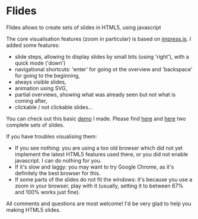 # Flides
Flides allows to create sets of slides in HTML5, using javascript

The core visualisation features (zoom in particular) is based on [impress.js](https://github.com/impress/impress.js). I added some features:

* slide steps, allowing to display slides by small bits (using 'right'), with a quick mode ('down')
* navigational shortcuts: 'enter' for going ot the overview and 'backspace' for going to the beginning,
* always visible slides,
* animation using SVG,
* partial overviews, showing what was already seen but not what is coming after,
* clickable / not clickable slides... 

You can check out this basic [demo](https://github.com/nathanael-fijalkow/Flides/tree/master/Demo) I made.
Please find [here](https://github.com/nathanael-fijalkow/Flides/tree/master/2019-01-23-CAALM_Universal_Graphs) and [here](https://github.com/nathanael-fijalkow/Flides/tree/master/2019-06-05-ForMaL-Cachan) two complete sets of slides.

If you have troubles visualising them:
* If you see nothing: you are using a too old browser which did not yet implement the latest HTML5 features used there, or you did not enable javascript. I can do nothing for you.
* If it's slow and laggy: you may want to try Google Chrome, as it's definitely the best browser for this.
* If some parts of the slides do not fit the windows: it's because you use a zoom in your browser, play with it (usually, setting it to between 67% and 100% works just fine).

All comments and questions are most welcome! I'd be very glad to help you making HTML5 slides.

